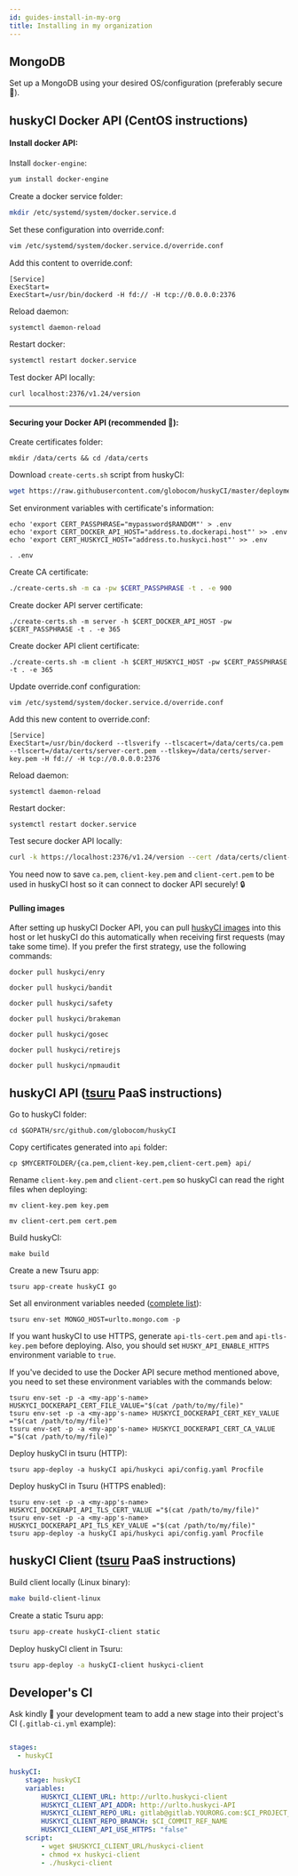 ```yaml
---
id: guides-install-in-my-org
title: Installing in my organization
---
```


## MongoDB 

Set up a MongoDB using your desired OS/configuration (preferably secure 🐼).

## huskyCI Docker API (CentOS instructions)

#### Install docker API:

Install `docker-engine`:
```sh
yum install docker-engine
```
Create a docker service folder:
```sh
mkdir /etc/systemd/system/docker.service.d
```
Set these configuration into override.conf:
```sh
vim /etc/systemd/system/docker.service.d/override.conf
```
Add this content to override.conf:
```
[Service]
ExecStart=
ExecStart=/usr/bin/dockerd -H fd:// -H tcp://0.0.0.0:2376
```
Reload daemon:
```sh 
systemctl daemon-reload
```
Restart docker:
```sh
systemctl restart docker.service
```
Test docker API locally:
```sh
curl localhost:2376/v1.24/version
```
---
#### Securing your Docker API (recommended 🐼):

Create certificates folder:
```
mkdir /data/certs && cd /data/certs
```
Download `create-certs.sh` script from huskyCI:
```sh
wget https://raw.githubusercontent.com/globocom/huskyCI/master/deployments/scripts/create-certs.sh
```
Set environment variables with certificate's information:
```
echo 'export CERT_PASSPHRASE="mypassword$RANDOM"' > .env
echo 'export CERT_DOCKER_API_HOST="address.to.dockerapi.host"' >> .env
echo 'export CERT_HUSKYCI_HOST="address.to.huskyci.host"' >> .env
```
```
. .env
```

Create CA certificate: 
```sh
./create-certs.sh -m ca -pw $CERT_PASSPHRASE -t . -e 900
```
Create docker API server certificate:
```
./create-certs.sh -m server -h $CERT_DOCKER_API_HOST -pw $CERT_PASSPHRASE -t . -e 365
```
Create docker API client certificate:
```
./create-certs.sh -m client -h $CERT_HUSKYCI_HOST -pw $CERT_PASSPHRASE -t . -e 365
```
Update override.conf configuration:
```
vim /etc/systemd/system/docker.service.d/override.conf
```
Add this new content to override.conf:
```
[Service]
ExecStart=/usr/bin/dockerd --tlsverify --tlscacert=/data/certs/ca.pem --tlscert=/data/certs/server-cert.pem --tlskey=/data/certs/server-key.pem -H fd:// -H tcp://0.0.0.0:2376
```
Reload daemon:
```
systemctl daemon-reload
```
Restart docker:
```
systemctl restart docker.service
```
Test secure docker API locally:
```sh
curl -k https://localhost:2376/v1.24/version --cert /data/certs/client-cert.pem --key /data/certs/client-key.pem --cacert /data/certs/ca.pem
```
You need now to save `ca.pem`, `client-key.pem` and `client-cert.pem` to be used in huskyCI host so it can connect to docker API securely! 🔒

#### Pulling images
After setting up huskyCI Docker API, you can pull [huskyCI images](https://hub.docker.com/u/huskyci) into this host or let huskyCI do this automatically when receiving first requests (may take some time). If you prefer the first strategy, use the following commands:
```
docker pull huskyci/enry
```
```
docker pull huskyci/bandit
```
```
docker pull huskyci/safety
```
```
docker pull huskyci/brakeman
```
```
docker pull huskyci/gosec
```
```
docker pull huskyci/retirejs
```
```
docker pull huskyci/npmaudit
```

## huskyCI API ([tsuru](https://github.com/tsuru/tsuru) PaaS instructions)

Go to huskyCI folder:
```
cd $GOPATH/src/github.com/globocom/huskyCI
```
Copy certificates generated into `api` folder:
```
cp $MYCERTFOLDER/{ca.pem,client-key.pem,client-cert.pem} api/
```
Rename `client-key.pem` and `client-cert.pem` so huskyCI can read the right files when deploying: 
```
mv client-key.pem key.pem
```
```
mv client-cert.pem cert.pem
```
Build huskyCI:
```
make build
```
Create a new Tsuru app:
```
tsuru app-create huskyCI go 
```
Set all environment variables needed ([complete list](https://github.com/globocom/huskyci/wiki/API-Environment-Variables)):
```
tsuru env-set MONGO_HOST=urlto.mongo.com -p
```

If you want huskyCI to use HTTPS, generate `api-tls-cert.pem` and `api-tls-key.pem` before deploying. Also, you should set `HUSKY_API_ENABLE_HTTPS` environment variable to `true`. 

If you've decided to use the Docker API secure method mentioned above, you need to set these environment variables with the commands below:
```
tsuru env-set -p -a <my-app's-name> HUSKYCI_DOCKERAPI_CERT_FILE_VALUE="$(cat /path/to/my/file)"
tsuru env-set -p -a <my-app's-name> HUSKYCI_DOCKERAPI_CERT_KEY_VALUE ="$(cat /path/to/my/file)"
tsuru env-set -p -a <my-app's-name> HUSKYCI_DOCKERAPI_CERT_CA_VALUE ="$(cat /path/to/my/file)"
```

Deploy huskyCI in tsuru (HTTP):
```
tsuru app-deploy -a huskyCI api/huskyci api/config.yaml Procfile
```

Deploy huskyCI in Tsuru (HTTPS enabled):
```
tsuru env-set -p -a <my-app's-name> HUSKYCI_DOCKERAPI_API_TLS_CERT_VALUE ="$(cat /path/to/my/file)"
tsuru env-set -p -a <my-app's-name> HUSKYCI_DOCKERAPI_API_TLS_KEY_VALUE ="$(cat /path/to/my/file)"
tsuru app-deploy -a huskyCI api/huskyci api/config.yaml Procfile
```

## huskyCI Client ([tsuru](https://github.com/tsuru/tsuru) PaaS instructions)

Build client locally (Linux binary): 
```sh
make build-client-linux
```
Create a static Tsuru app: 
```sh
tsuru app-create huskyCI-client static 
```
Deploy huskyCI client in Tsuru:
```sh
tsuru app-deploy -a huskyCI-client huskyci-client
```

## Developer's CI

Ask kindly 🐼 your development team to add a new stage into their project's CI (`.gitlab-ci.yml` example):
```yml

stages:
  - huskyCI

huskyCI:
    stage: huskyCI
    variables:
        HUSKYCI_CLIENT_URL: http://urlto.huskyci-client
        HUSKYCI_CLIENT_API_ADDR: http://urlto.huskyci-API
        HUSKYCI_CLIENT_REPO_URL: gitlab@gitlab.YOURORG.com:$CI_PROJECT_PATH.git
        HUSKYCI_CLIENT_REPO_BRANCH: $CI_COMMIT_REF_NAME
        HUSKYCI_CLIENT_API_USE_HTTPS: "false"
    script:
        - wget $HUSKYCI_CLIENT_URL/huskyci-client
        - chmod +x huskyci-client
        - ./huskyci-client
``` 